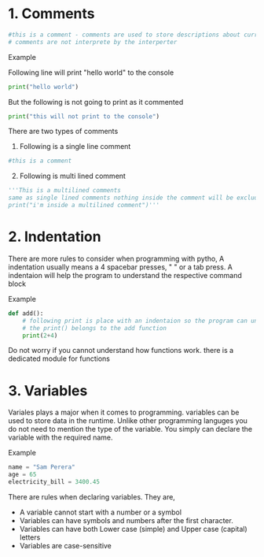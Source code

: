 # 1. Comments
```python
#this is a comment - comments are used to store descriptions about current implementations
# comments are not interprete by the interperter
```

Example

Following line will print "hello world" to the console
```python 
print("hello world")
```

But the following is not going to print as it commented
```python 
print("this will not print to the console")
```


There are two types of comments
 1. Following is a single line comment
```python
#this is a comment
```

 2. Following is multi lined comment
```python
'''This is a multilined comments
same as single lined comments nothing inside the comment will be excluded on runtime
print("i'm inside a multilined comment")'''

```

# 2. Indentation

There are more rules to consider when programming with pytho, A indentation usually means a 4 spacebar presses, "    " or a tab press. A indentaion will help the program to understand the respective command block

Example

```python
def add():
    # following print is place with an indentaion so the program can understand
    # the print() belongs to the add function
    print(2+4)
```

Do not worry if you cannot understand how functions work. there is a dedicated module for functions

# 3. Variables

Variales plays a major when it comes to programming. variables can be used to store data in the runtime. Unlike other programming languges you do not need to mention the type of the variable. You simply can declare the variable with the required name.

Example

```python
name = "Sam Perera"
age = 65
electricity_bill = 3400.45
```

There are rules when declaring variables. They are,
 - A variable cannot start with a number or a symbol
 - Variables can have symbols and numbers after the first character.
 - Variables can have both Lower case (simple) and Upper case (capital) letters
 - Variables are case-sensitive
